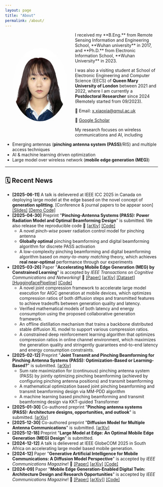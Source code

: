 ```yaml
---
layout: page
title: "About"
permalink: /about/
---
```

<img src="/assets/images/avatar.jpg" alt="Xiaoxia Xu" width="180" style="border-radius: 50%; float: left; margin-left: 5%; margin-right: 5%; margin-top: 10%; margin-bottom: 10%;">
I received my **B.Eng.** from Remote Sensing Information and Engineering School, **Wuhan university** in 2017, and **Ph.D.** from Electronic Information School, **Wuhan University** in 2023.

I was also a visiting student at School of Electronic Engineering and Computer Science (EECS) of **Queen Mary University of London** between 2021 and 2022, where I am currently a **Postdoctoral Researcher** since 2024 (Remotely started from 09/2023).  

📧 Email: [x.xiaoxia@qmul.ac.uk](mailto:x.xiaoxia@qmul.ac.uk)  

🔗 [Google Scholar](https://scholar.google.com.hk/citations?user=3ifNbp0AAAAJ&hl)

My research focuses on wireless communications and AI, including 
- Emerging antennas (**pinching antenna system (PASS)**/RIS) and multiple access techniques
- AI & machine learning driven optimization
- Large model over wireless network (**mobile edge generation (MEG)**)


---


## 🗓️ Recent News
- **[2025-06-11]** A talk is delievered at IEEE ICC 2025 in Canada on deploying large model at the edge based on the novel concept of **generation splitting**. [Conference & journal papers to be appear soon]
  [[Slides]](https://github.com/xiaoxiaxusummer/MEGSplitting/blob/main/Optimal%20Energy-Delay%20Tradeoff%20for%20MEG.pdf) [[Demo Code]](https://github.com/xiaoxiaxusummer/MEGSplitting)
- **[2025-04-30]** Preprint "**Pinching-Antenna Systems (PASS): Power Radiation Model and Optimal Beamforming Design**" is submitted. We also release the reproducible code 🚀 [[arXiv]](https://arxiv.org/abs/2505.00218) [[Code]](https://github.com/xiaoxiaxusummer/PASS_Discrete)
	- A novel *pinch-wise* power radiation control model for pinching antenna
	- **Globally optimal** pinching beamforming and digital beamforming algorithm for discrete PASS activation
	- A low-complexity  pinching beamforming and digital beamforming algorithm based on *many-to-many matching* theory, which achieves **real near-optimal** performance through our experiments
- **[2025-03-26]** Paper "**Accelerating Mobile Edge Generation (MEG) by Constrained Learning**" is accepted by *IEEE Transactions on Cognitive Communications and Networking*! 🎉 [[Paper]](https://ieeexplore.ieee.org/abstract/document/10955724) [[arXiv]](https://arxiv.org/pdf/2407.07245) [[Dataset]](https://huggingface.co/datasets/xiaoxiaxu/highresolution-laioncoco-aesthetic-MEG) [[HuggingfacePipeline]](https://huggingface.co/xiaoxiaxu/LowLatencyMEG_Backbone) [[Code]](https://github.com/xiaoxiaxusummer/LowLatencyMEG)
	- A novel joint compression framework to accelerate large model execution for AIGC generation at mobile devices, which optimizes compression ratios of both diffusion steps and transmitted features to achieve tradeoffs between generation quality and latency.  
	- Verified mathematical models of both latency and energy consumption using the proposed collaborative generation framework.
	- An offline distillation mechanism that trains a backbone distributed stable diffusion XL model to support various compression ratios. 
	- A constrained deep reinforcement learning algorithm that optimizes compression ratios in online channel environment, which maximizes the generation quality and stringently guarantees end-to-end latency and energy consumption constraints.
- **[2025-02-12]** Preprint "**Joint Transmit and Pinching Beamforming for Pinching Antenna Systems (PASS): Optimization-Based or Learning-Based?**" is submitted. [[arXiv]](https://arxiv.org/pdf/2502.08637)
    - Sum rate maximization for (continuous) pinching antenna system (PASS) by jointly optimizing pinching beamforming (achieved by configuring pinching antenna positions) and transmit beamforming
    - A mathematical optimization based joint pinching beamforming and transmit beamforming design via MM-PDD algorithm
    - A machine learning based pinching beamforming and transmit beamforming design via KKT-guided Transformer 
- **[2025-01-30]** Co-authored preprint "**Pinching antenna systems (PASS): Architecture designs, opportunities, and outlook**" is submitted. [[arXiv]](https://arxiv.org/abs/2501.18409)
- **[2025-12-30]** Co-authored preprint "**Diffusion Model for Multiple Antenna Communications**" is submitted. [[arXiv]](https://arxiv.org/abs/2502.01841)
- **[2025-12-18]** Preprint "**Large Model at Edge: An Optimal Mobile Edge Generation (MEG) Design**" is submitted. 
- **[2024-12-12]** A talk is delievered at IEEE GlobeCOM 2025 in South Africa on accelerating large model based mobile generation.
- **[2024-12]** Paper "**Generative Artificial Intelligence for Mobile Communications: A Diffusion Model Perspective**" is accepted by *IEEE Communications Magazine*! 🎉 [[Paper]](https://ieeexplore.ieee.org/document/10812969) [[arXiv]](https://arxiv.org/pdf/2410.06389) [[Code]](https://github.com/xiaoxiaxusummer/GAI_COMM)
- **[2024-09]** Paper "**Mobile Edge Generation-Enabled Digital Twin: Architecture Design and Research Opportunities**" is accepted by *IEEE Communications Magazine*! 🎉 [[Paper]](https://ieeexplore.ieee.org/abstract/document/10812968) [[arXiv]](https://arxiv.org/abs/2407.02804)] [[Code]](https://github.com/xiaoxiaxusummer/MEG_DT)

